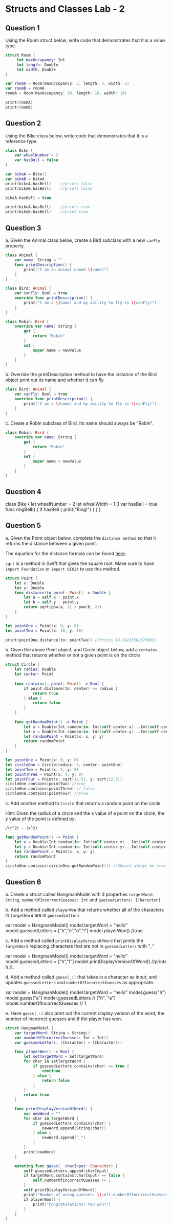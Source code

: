 # Structs and Classes Lab - 2


## Question 1

Using the Room struct below, write code that demonstrates that it is a value type.

```swift
struct Room {
     let maxOccupancy: Int
     let length: Double
     let width: Double
}

var roomA = Room(maxOccupancy: 5, length: 5, width: 5)
var roomB = roomA
roomA = Room(maxOccupancy: 10, length: 10, width: 10)

print(roomA)
print(roomB)
```

## Question 2

Using the Bike class below, write code that demonstrates that it is a reference type.

```swift
class Bike {
    var wheelNumber = 2
    var hasBell = false
}

var bikeA = Bike()
var bikeB = bikeA
print(bikeA.hasBell)    //prints false
print(bikeB.hasBell)    //prints false

bikeA.hasBell = true

print(bikeA.hasBell)    //prints true
print(bikeB.hasBell)    //print true

```

## Question 3

a. Given the Animal class below, create a Bird subclass with a new `canFly` property.

```swift
class Animal {
    var name: String = ""
    func printDescription() {
        print("I am an animal named \(name)")
    }
}

class Bird: Animal {
    var canFly: Bool = true
    override func printDescription() {
        print("I am a \(name) and my ability to fly is \(canFly)")
    }
}

class Robin: Bird {
    override var name: String {
        get {
            return "Robin"
        } 
        set {
            super.name = newValue
        }
    }
}
```

b. Override the printDescription method to have the instance of the Bird object print out its name and whether it can fly

```swift
class Bird: Animal {
    var canFly: Bool = true
    override func printDescription() {
        print("I am a \(name) and my ability to fly is \(canFly)")
    }
}
```
c. Create a Robin subclass of Bird.  Its name should always be "Robin".

```swift
class Robin: Bird {
    override var name: String {
        get {
            return "Robin"
        } 
        set {
            super.name = newValue
        }
    }
}
```


## Question 4

class Bike {
  let wheelNumber = 2
  let wheelWidth = 1.3
  var hasBell = true
  func ringBell() {
    if hasBell {
      print("Ring!")
    }
  }
}


## Question 5

a. Given the Point object below, complete the `distance method` so that it returns the distance between a given point.

The equation for the distance formula can be found [here](https://www.mathsisfun.com/algebra/distance-2-points.html).

`sqrt` is a method in Swift that gives the square root.  Make sure to have `import Foundation` or `import UIKit` to use this method.

```swift
struct Point {
    let x: Double
    let y: Double
    func distance(to point: Point) -> Double {
        let a = self.x - point.x
        let b = self.y - point.y
        return sqrt(pow(a, 2) + pow(b, 2))
    }
}

let pointOne = Point(x: 0, y: 0)
let pointTwo = Point(x: 10, y: 10)

print(pointOne.distance(to: pointTwo)) //Prints 14.142135623730951
```


b. Given the above Point object, and Circle object below, add a `contains` method that returns whether or not a given point is on the circle

```swift
struct Circle {
    let radius: Double
    let center: Point
    
    func contains(_ point: Point) -> Bool {
        if point.distance(to: center) <= radius {
            return true
        } else {
            return false
        }
    }
    
    func getRandomPoint() -> Point {
        let x = Double(Int.random(in: Int(self.center.x)...Int(self.center.x + self.radius)))
        let y = Double(Int.random(in: Int(self.center.y)...Int(self.center.y + self.radius)))
        let randomPoint = Point(x: x, y: y)
        return randomPoint
    }
}

let pointOne = Point(x: 0, y: 0)
let circleOne = Circle(radius: 5, center: pointOne)
let pointTwo = Point(x: 5, y: 0)
let pointThree = Point(x: 4, y: 0)
let pointFour = Point(x: sqrt(12.5), y: sqrt(12.5))
circleOne.contains(pointTwo) //true
circleOne.contains(pointThree) // false
circleOne.contains(pointFour) //true
```

c. Add another method to `Circle` that returns a random point on the circle

Hint: Given the radius of a circle and the x value of a point on the circle, the y value of the point is defined by:

```
√(r^2) - (x^2)
```

```swift
func getRandomPoint() -> Point {
    let x = Double(Int.random(in: Int(self.center.x)...Int(self.center.x + self.radius)))
    let y = Double(Int.random(in: Int(self.center.y)...Int(self.center.y + self.radius)))
    let randomPoint = Point(x: x, y: y)
    return randomPoint
}
circleOne.contains(circleOne.getRandomPoint()) //Should always be true
```


## Question 6

a. Create a struct called HangmanModel with 3 properties `targetWord: String`, `numberOfIncorrectGuesses: Int` and `guessedLetters: [Character]`.

b. Add a method called `playerWon` that returns whether all of the characters in `targetWord` are in `guessedLetters`

var model = HangmanModel()
model.targetWord = "hello"
model.guessedLetters = ["h","e","o","l"]
model.playerWon() //true

c. Add a method called `printDisplayVersionOfWord` that prints the `targetWord` replacing characters that are not in `guessedLetters` with "_"

var model = HangmanModel()
model.targetWord = "hello"
model.guessedLetters = ["h","l"]
model.printDisplayVersionOfWord()
//prints h_ll_

d. Add a method called `guess(_:)` that takes in a character as input, and updates `guessedLetters` and `numberOfIncorrectGuesses` as appropriate.

var model = HangmanModel()
model.targetWord = "hello"
model.guess("h")
model.guess("a")
model.guessedLetters // ["h", "a"]
model.numberOfIncorrectGuesses // 1

e. Have `guess(_:)` also print out the current display version of the word, the number of incorrect guesses and if the player has won.

```swift
struct HangmanModel {
    var targetWord: String = String()
    var numberOfIncorrectGuesses: Int = Int()
    var guessedLetters: [Character] = [Character]()

    func playerWon() -> Bool {
        let setTargetWord = Set(targetWord)
        for char in setTargetWord {
            if guessedLetters.contains(char) == true {
                continue
            } else {
                return false
            }
        }
        return true
    }

    func printDisplayVersionOfWord() {
        var newWord = ""
        for char in targetWord {
            if guessedLetters.contains(char) {
                newWord.append(String(char))
            } else {
                newWord.append("_")
            }
        }
        print(newWord)
    }

    mutating func guess(_ charInput: Character) {
        self.guessedLetters.append(charInput)
        if targetWord.contains(charInput) == false {
            self.numberOfIncorrectGuesses += 1
        }
        self.printDisplayVersionOfWord()
        print("Number of wrong guesses: \(self.numberOfIncorrectGuesses)\n")
        if playerWon() {
            print("Congratulations! You won!")
        }
    }
}
```
